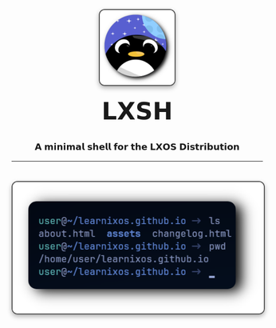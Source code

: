 <div align="center">
  <img 
    src="https://raw.githubusercontent.com/LearnixOS/learnixos.github.io/refs/heads/main/assets/images/logo.png" 
    alt="LXSH Logo" 
    width="150" 
    style="display: block; margin: 0 auto; border: 2px solid #555; border-radius: 12px; box-shadow: 0 4px 10px rgba(0, 0, 0, 0.3);"
  >
</div>

<div align="center">
  
  <h1 style="font-size: 48px; margin-top: 20px;">
    <a href="https://learnixos.github.io/" style="text-decoration: none; color: inherit;">
      𝗟𝗫𝗦𝗛
    </a>
  </h1>
  <p style="font-size: 18px; margin-top: 10px;">
    𝗔 𝗺𝗶𝗻𝗶𝗺𝗮𝗹 𝘀𝗵𝗲𝗹𝗹 𝗳𝗼𝗿 𝘁𝗵𝗲 𝗟𝗫𝗢𝗦 𝗗𝗶𝘀𝘁𝗿𝗶𝗯𝘂𝘁𝗶𝗼𝗻
  </p>
</div>

---

<div align="center">

<h1>
  <img src="assets/lxsh.png" align="center" alt="Preview" width="650" style="display: inline-block; margin: 0; border: 2px solid #555; border-radius: 12px; box-shadow: 0 4px 10px rgba(0, 0, 0, 0.3);">
</h1>

